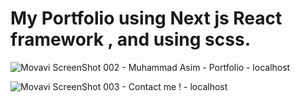 # My Portfolio using Next js React framework , and using scss.

![Movavi ScreenShot 002 - Muhammad Asim - Portfolio - localhost](https://user-images.githubusercontent.com/29290992/120084703-dd71c380-c0eb-11eb-96e8-6fc854ff82e8.jpg)


![Movavi ScreenShot 003 - Contact me ! - localhost](https://user-images.githubusercontent.com/29290992/120084715-ff6b4600-c0eb-11eb-84bf-90cd0b127b43.jpg)

